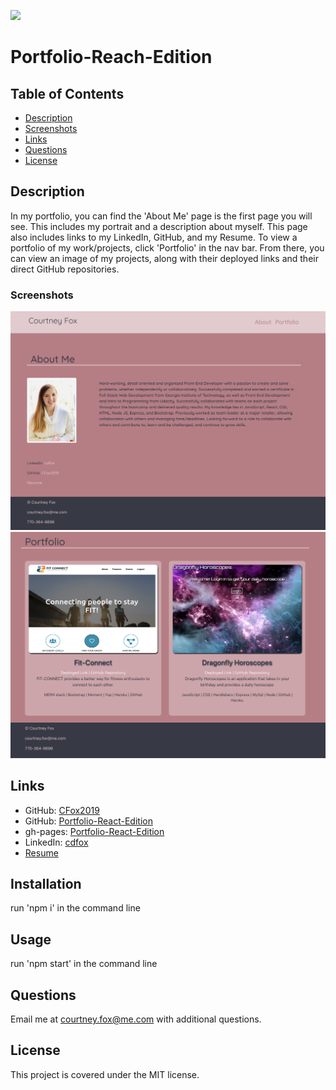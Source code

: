 ![](https://img.shields.io/badge/license-MIT-brightgreen)

# Portfolio-Reach-Edition

## Table of Contents

* [Description](#description)
* [Screenshots](#screenshots)
* [Links](#links)
* [Questions](#questions)
* [License](#license)

## Description
In my portfolio, you can find the 'About Me' page is the first page you will see. This includes my portrait and a description about myself. This page also includes links to my LinkedIn, GitHub, and my Resume. To view a portfolio of my work/projects, click 'Portfolio' in the nav bar. From there, you can view an image of my projects, along with their deployed links and their direct GitHub repositories.

### Screenshots

![Portfolio-About Me](./src/assets/portfolio-about.png)
![Portfolio](./src/assets/portfolio-projects.png)

## Links

* GitHub: [CFox2019](https://github.com/CFox2019)
* GitHub:  [Portfolio-React-Edition](https://github.com/CFox2019/Portfolio-React-Edition)
* gh-pages: [Portfolio-React-Edition](https://cfox2019.github.io/Portfolio-React-Edition/)
* LinkedIn: [cdfox](https://www.linkedin.com/in/cdfox/)
* [Resume](src/assets/courtney-resume-updated.pdf)

## Installation

run 'npm i' in the command line

## Usage

run 'npm start' in the command line
## Questions

Email me at [courtney.fox@me.com](courtney.fox@me.com) with additional questions.

## License
This project is covered under the MIT license.
